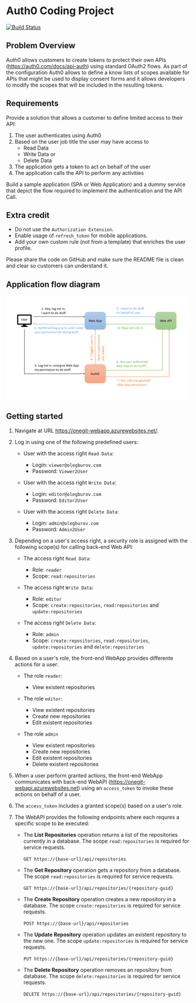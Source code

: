 # Auth0 Coding Project

[![Build Status](https://travis-ci.org/olegburov/Auth0.svg?branch=master)](https://travis-ci.org/olegburov/Auth0)

## Problem Overview

Auth0 allows customers to create tokens to protect their own APIs (https://auth0.com/docs/api-auth) using standard OAuth2 flows. As part of the configuration Auth0 allows to define a know lists of scopes available for APIs that might be used to display consent forms and it allows developers to modify the scopes that will be included in the resulting tokens. 

## Requirements

Provide a solution that allows a customer to define limited access to their API:

1. The user authenticates using Auth0
2. Based on the user job title the user may have access to
   - Read Data
   - Write Data or
   - Delete Data
3. The application gets a token to act on behalf of the user
4. The application calls the API to perform any activities

Build a sample application (SPA or Web Application) and a dummy service that depict the flow required to implement the authentication and the API Call.

## Extra credit

- Do not use the `Authorization Extension`.
- Enable usage of `refresh_token` for mobile applications.
- Add your own custom rule (not from a template) that enriches the user profile.

Please share the code on GitHub and make sure the README file is clean and clear so customers can understand it.

## Application flow diagram

![](img/Schema.png) 

## Getting started

1. Navigate at URL https://onegit-webapp.azurewebsites.net/.

2. Log in using one of the following predefined users:

   - User with the access right `Read Data`:

     * Login: `viewer@olegburov.com`
     * Password: `Viewer2User`
   
   - User with the access right `Write Data`:

     * Login: `editor@olegburov.com`
     * Password: `Editor2User`

   - User with the access right `Delete Data`:
 
     * Login: `admin@olegburov.com`
     * Password: `Admin2User`

3. Depending on a user's access right, a security role is assigned with the following scope(s) for calling back-end Web API:

   - The access right `Read Data`:

      * Role: `reader`
      * Scope: `read:repositories`

   - The access right `Write Data`:

      * Role: `editor`
      * Scope: `create:repositories`, `read:repositories` and `update:repositories`
   
   - The access right `Delete Data`:
     
      * Role: `admin`
      * Scope: `create:repositories`, `read:repositories`, `update:repositories` and `delete:repositories`

4. Based on a user's role, the front-end WebApp provides differente actions for a user:

   - The role `reader`:

      * View existent repositories
   
   - The role `editor`:
   
      * View existent repositories 
      * Create new repositories
      * Edit existent repositories

   - The role `admin`
   
      * View existent repositories 
      * Create new repositories
      * Edit existent repositories  
      * Delete existent repositories

5. When a user perform granted actions, the front-end WebApp communicates with back-end WebAPI (https://onegit-webapi.azurewebsites.net) using an `access_token` to invoke these actions on behalf of a user.

6. The `access_token` includes a granted scope(s) based on a user's role.

7. The WebAPI provides the following endpoints where each requres a specific scope to be executed:

   - The **List Repositories** operation returns a list of the repositories currently in a database. The scope `read:repositories` is required for service requests.

     `GET https://{base-url}/api/repositories`
  
   - The **Get Repository** operation gets a repository from a database. The scope `read:repositories` is required for service requests.
   
     `GET https://{base-url}/api/repositories/{repository-guid}`

   - The **Create Repository** operation creates a new repository in a database. The scope `create:repositories` is required for service requests.
   
     `POST https://{base-url}/api/repositories`

   - The **Update Repository** operation updates an existent repository to the new one. The scope `update:repositories` is required for service requests.
   
     `PUT https://{base-url}/api/repositories/{repository-guid}`
     
   - The **Delete Repository** operation removes an repository from database. The scope `delete:repositories` is required for service requests.
   
     `DELETE https://{base-url}/api/repositories/{repository-guid}`
